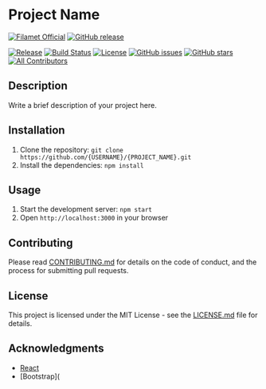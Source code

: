 # Project Name

[![Filamet Official](https://img.shields.io/static/v1?label=Filamet&message=official&color=blueviolet)](https://opensource.org/licenses/MIT)
[![GitHub release](https://img.shields.io/github/release/rahulmodiphilips/automatedchangelog.svg?token=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)](https://github.com/rahulmodiphilips/automatedchangelog/releases/)

[![Release](https://img.shields.io/github/v/tag/expressjs/express)](https://opensource.org/licenses/MIT)
[![Build Status](https://travis-ci.com/{USERNAME}/{PROJECT_NAME}.svg?branch=main)](https://travis-ci.com/{USERNAME}/{PROJECT_NAME})
[![License](https://img.shields.io/badge/license-MIT-blue.svg)](https://opensource.org/licenses/MIT)
[![GitHub issues](https://img.shields.io/github/issues/{USERNAME}/{PROJECT_NAME}.svg)](https://github.com/{USERNAME}/{PROJECT_NAME}/issues)
[![GitHub stars](https://img.shields.io/github/stars/{USERNAME}/{PROJECT_NAME}.svg)](https://github.com/{USERNAME}/{PROJECT_NAME}/stargazers)
[![All Contributors](https://img.shields.io/github/all-contributors/projectOwner/projectName?color=ee8449&style=flat-square)](#contributors)

## Description

Write a brief description of your project here.

## Installation

1. Clone the repository: `git clone https://github.com/{USERNAME}/{PROJECT_NAME}.git`
2. Install the dependencies: `npm install`

## Usage

1. Start the development server: `npm start`
2. Open `http://localhost:3000` in your browser

## Contributing

Please read [CONTRIBUTING.md](CONTRIBUTING.md) for details on the code of conduct, and the process for submitting pull requests.

## License

This project is licensed under the MIT License - see the [LICENSE.md](LICENSE.md) file for details.

## Acknowledgments

* [React](https://reactjs.org/)
* [Bootstrap](

